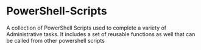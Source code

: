 # PowerShell-Scripts
A collection of PowerShell Scripts used to complete a variety of Administrative tasks. It includes a set of reusable functions as well that can be called from other powershell scripts
